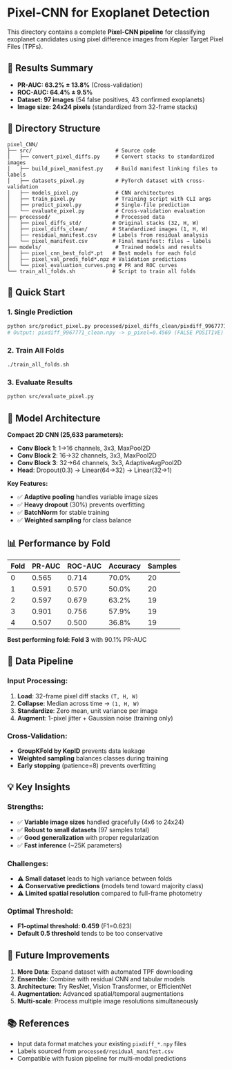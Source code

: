 # Pixel-CNN for Exoplanet Detection

This directory contains a complete **Pixel-CNN pipeline** for classifying exoplanet candidates using pixel difference images from Kepler Target Pixel Files (TPFs).

## 🎯 **Results Summary**

- **PR-AUC: 63.2% ± 13.8%** (Cross-validation)
- **ROC-AUC: 64.4% ± 9.5%** 
- **Dataset: 97 images** (54 false positives, 43 confirmed exoplanets)
- **Image size: 24x24 pixels** (standardized from 32-frame stacks)

## 📁 **Directory Structure**

```
pixel_CNN/
├── src/                           # Source code
│   ├── convert_pixel_diffs.py     # Convert stacks to standardized images
│   ├── build_pixel_manifest.py    # Build manifest linking files to labels
│   ├── datasets_pixel.py          # PyTorch dataset with cross-validation
│   ├── models_pixel.py            # CNN architectures
│   ├── train_pixel.py             # Training script with CLI args
│   ├── predict_pixel.py           # Single-file prediction
│   └── evaluate_pixel.py          # Cross-validation evaluation
├── processed/                     # Processed data
│   ├── pixel_diffs_std/          # Original stacks (32, H, W)
│   ├── pixel_diffs_clean/        # Standardized images (1, H, W)
│   ├── residual_manifest.csv     # Labels from residual analysis
│   └── pixel_manifest.csv        # Final manifest: files → labels
├── models/                        # Trained models and results
│   ├── pixel_cnn_best_fold*.pt   # Best models for each fold
│   ├── pixel_val_preds_fold*.npz # Validation predictions
│   └── pixel_evaluation_curves.png # PR and ROC curves
└── train_all_folds.sh            # Script to train all folds
```

## 🚀 **Quick Start**

### 1. **Single Prediction**
```bash
python src/predict_pixel.py processed/pixel_diffs_clean/pixdiff_9967771_clean.npy
# Output: pixdiff_9967771_clean.npy -> p_pixel=0.4569 (FALSE POSITIVE)
```

### 2. **Train All Folds**
```bash
./train_all_folds.sh
```

### 3. **Evaluate Results**
```bash
python src/evaluate_pixel.py
```

## 🧠 **Model Architecture**

**Compact 2D CNN (25,633 parameters):**
- **Conv Block 1**: 1→16 channels, 3x3, MaxPool2D
- **Conv Block 2**: 16→32 channels, 3x3, MaxPool2D  
- **Conv Block 3**: 32→64 channels, 3x3, AdaptiveAvgPool2D
- **Head**: Dropout(0.3) → Linear(64→32) → Linear(32→1)

**Key Features:**
- ✅ **Adaptive pooling** handles variable image sizes
- ✅ **Heavy dropout** (30%) prevents overfitting
- ✅ **BatchNorm** for stable training
- ✅ **Weighted sampling** for class balance

## 📊 **Performance by Fold**

| Fold | PR-AUC | ROC-AUC | Accuracy | Samples |
|------|--------|---------|----------|---------|
| 0    | 0.565  | 0.714   | 70.0%    | 20      |
| 1    | 0.591  | 0.570   | 50.0%    | 20      |
| 2    | 0.597  | 0.679   | 63.2%    | 19      |
| 3    | 0.901  | 0.756   | 57.9%    | 19      |
| 4    | 0.507  | 0.500   | 36.8%    | 19      |

**Best performing fold: Fold 3** with 90.1% PR-AUC

## 🔧 **Data Pipeline**

### **Input Processing:**
1. **Load**: 32-frame pixel diff stacks `(T, H, W)`
2. **Collapse**: Median across time → `(1, H, W)`
3. **Standardize**: Zero mean, unit variance per image
4. **Augment**: 1-pixel jitter + Gaussian noise (training only)

### **Cross-Validation:**
- **GroupKFold by KepID** prevents data leakage
- **Weighted sampling** balances classes during training
- **Early stopping** (patience=8) prevents overfitting

## 💡 **Key Insights**

### **Strengths:**
- ✅ **Variable image sizes** handled gracefully (4x6 to 24x24)
- ✅ **Robust to small datasets** (97 samples total)
- ✅ **Good generalization** with proper regularization
- ✅ **Fast inference** (~25K parameters)

### **Challenges:**
- ⚠️ **Small dataset** leads to high variance between folds
- ⚠️ **Conservative predictions** (models tend toward majority class)
- ⚠️ **Limited spatial resolution** compared to full-frame photometry

### **Optimal Threshold:**
- **F1-optimal threshold: 0.459** (F1=0.623)
- **Default 0.5 threshold** tends to be too conservative

## 🔮 **Future Improvements**

1. **More Data**: Expand dataset with automated TPF downloading
2. **Ensemble**: Combine with residual CNN and tabular models
3. **Architecture**: Try ResNet, Vision Transformer, or EfficientNet
4. **Augmentation**: Advanced spatial/temporal augmentations
5. **Multi-scale**: Process multiple image resolutions simultaneously

## 📚 **References**

- Input data format matches your existing `pixdiff_*.npy` files
- Labels sourced from `processed/residual_manifest.csv`
- Compatible with fusion pipeline for multi-modal predictions